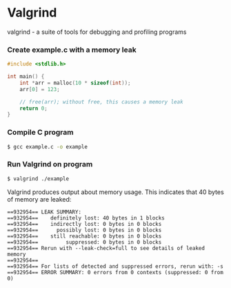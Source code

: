 # Valgrind

valgrind - a suite of tools for debugging and profiling programs

### Create example.c with a memory leak
```c
#include <stdlib.h>

int main() {
    int *arr = malloc(10 * sizeof(int));
    arr[0] = 123;

    // free(arr); without free, this causes a memory leak
    return 0;
}
```

### Compile C program
```bash
$ gcc example.c -o example
```

### Run Valgrind on program
```bash
$ valgrind ./example
```

Valgrind produces output about memory usage. This indicates that 40 bytes of memory are leaked:
```
==932954== LEAK SUMMARY:
==932954==    definitely lost: 40 bytes in 1 blocks
==932954==    indirectly lost: 0 bytes in 0 blocks
==932954==      possibly lost: 0 bytes in 0 blocks
==932954==    still reachable: 0 bytes in 0 blocks
==932954==         suppressed: 0 bytes in 0 blocks
==932954== Rerun with --leak-check=full to see details of leaked memory
==932954==
==932954== For lists of detected and suppressed errors, rerun with: -s
==932954== ERROR SUMMARY: 0 errors from 0 contexts (suppressed: 0 from 0)
```
